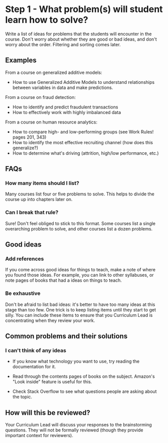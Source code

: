 # Step 1 - What problem(s) will student learn how to solve?

Write a list of ideas for problems that the students will encounter in the course. Don't worry about whether they are good or bad ideas, and don't worry about the order. Filtering and sorting comes later.


## Examples

From a course on generalized additive models:

- How to use Generalized Additive Models to understand relationships between variables in data and make predictions.

From a course on fraud detection:

- How to identify and predict fraudulent transactions
- How to effectively work with highly imbalanced data

From a course on human resource analytics:

- How to compare high- and low-performing groups (see Work Rules! pages 201, 343)
- How to identify the most effective recruiting channel (how does this generalize?)
- How to determine what's driving (attrition, high/low performance, etc.)


## FAQs

### How many items should I list?

Many courses list four or five problems to solve. This helps to divide the course up into chapters later on. 

### Can I break that rule?

Sure! Don't feel obliged to stick to this format. Some courses list a single overarching problem to solve, and other courses list a dozen problems. 

## Good ideas

### Add references

If you come across good ideas for things to teach, make a note of where you found those ideas. For example, you can link to other syllabuses, or note pages of books that had a ideas on things to teach.

### Be exhaustive

Don't be afraid to list bad ideas: it's better to have too many ideas at this stage than too few. One trick is to keep listing items until they start to get silly. You can include these items to ensure that you Curriculum Lead is concentrating when they review your work.


## Common problems and their solutions

### I can't think of any ideas

- If you know what technology you want to use, try reading the documentation for it.

- Read through the contents pages of books on the subject. Amazon's "Look inside" feature is useful for this.

- Check Stack Overflow to see what questions people are asking about the topic.


## How will this be reviewed?

Your Curriculum Lead will discuss your responses to the brainstorming questions. They will not be formally reviewed (though they provide important context for reviewers).

